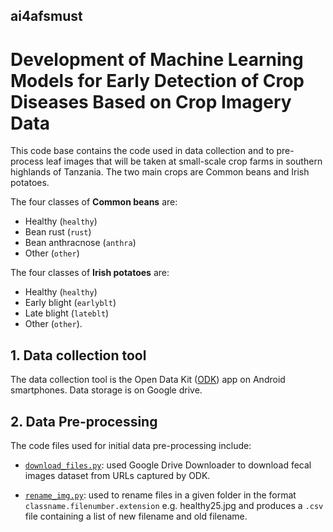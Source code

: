 ## ai4afsmust
# Development of Machine Learning Models for Early Detection of Crop Diseases Based on Crop Imagery Data

This code base contains the code used in data collection and to pre-process leaf images that will be taken at small-scale crop farms in southern highlands of Tanzania. The two main crops are Common beans and Irish potatoes. 

The four classes of __Common beans__ are:
- Healthy (`healthy`)
- Bean rust (`rust`)
- Bean anthracnose (`anthra`) 
- Other (`other`)

The four classes of __Irish potatoes__ are: 
- Healthy (`healthy`)
- Early blight (`earlyblt`)
- Late blight (`lateblt`) 
- Other (`other`).


## 1. Data collection tool
The data collection tool is the Open Data Kit ([ODK](https://getodk.org/)) app on Android smartphones.
Data storage is on Google drive.  


## 2. Data Pre-processing
The code files used for initial data pre-processing include:

* [`download_files.py`](https://github.com/devdatanalytics/ai4afsmust/blob/main/dataCollection/download_files.py): used Google Drive Downloader to download fecal images dataset from URLs captured by ODK.

* [`rename_img.py`](https://github.com/devdatanalytics/ai4afsmust/blob/main/dataCollection/rename_img.py): used to rename files in a given folder in the format `classname.filenumber.extension` e.g. healthy25.jpg and produces a `.csv` file containing a list of new filename and old filename.